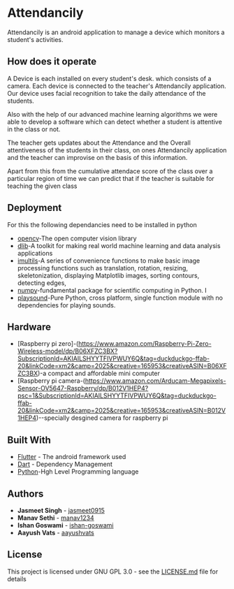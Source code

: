 # Attendancily

Attendancily is an android application to manage a device which monitors a student's activities.

## How does it operate

A Device is each installed on every student's desk. which consists of a camera. Each device is connected to the teacher's Attendancily application.
Our device uses facial recognition to take the daily attendance of the students.

Also with the help of our advanced machine learning algorithms we were able to develop a software which can detect 
whether a student is attentive in the class or not.

The teacher gets updates about the Attendance and the Overall attentiveness of the students in their class, 
on ones Attendancily application and the teacher can improvise on the basis of this information.

Apart from this from the cumulative attendace score of the class over a particular region of time we can predict that if the teacher is suitable for teaching the given class 


## Deployment

For this the following dependancies need to be installed in python 
* [opencv](https://answers.opencv.org/question/2372/installing-opencv-on-windows7-machine/)-The open computer vision library 
* [dlib](https://pypi.org/project/dlib/)-A toolkit for making real world machine learning and data analysis applications
* [imultils](https://pypi.org/project/imutils/)-A series of convenience functions to make basic image processing functions such as translation, rotation, resizing, skeletonization, displaying Matplotlib images, sorting contours, detecting edges,
* [numpy](https://numpy.org/)-fundamental package for scientific computing in Python. I
* [playsound](https://pypi.org/project/playsound/)-Pure Python, cross platform, single function module with no dependencies for playing sounds.

## Hardware
* [Raspberry pi zero]-(https://www.amazon.com/Raspberry-Pi-Zero-Wireless-model/dp/B06XFZC3BX?SubscriptionId=AKIAILSHYYTFIVPWUY6Q&tag=duckduckgo-ffab-20&linkCode=xm2&camp=2025&creative=165953&creativeASIN=B06XFZC3BX)-a compact and affordable mini computer
* [Raspberry pi camera-(https://www.amazon.com/Arducam-Megapixels-Sensor-OV5647-Raspberry/dp/B012V1HEP4?psc=1&SubscriptionId=AKIAILSHYYTFIVPWUY6Q&tag=duckduckgo-ffab-20&linkCode=xm2&camp=2025&creative=165953&creativeASIN=B012V1HEP4)--specially desgined camera for raspberry pi

## Built With

* [Flutter](https://flutter.dev) - The android framework used
* [Dart](https://dart.dev) - Dependency Management
* [Python](https://www.python.org/)-Hgh Level Programming language

## Authors

* **Jasmeet Singh** - [jasmeet0915](https://github.com/jasmeet0915)
* **Manav Sethi** - [manav1234](https://github.com/manav1234)
* **Ishan Goswami** - [ishan-goswami](https://github.com/ishan-goswami)
* **Aayush Vats** - [aayushvats](https://github.com/aayushvats)

## License

This project is licensed under GNU GPL 3.0 - see the [LICENSE.md](https://github.com/manav1234/attendancily/blob/master/LICENSE) file for details
